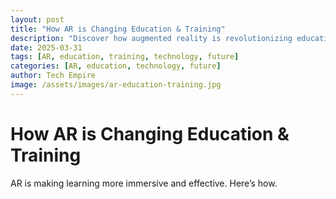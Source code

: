```yaml
---
layout: post
title: "How AR is Changing Education & Training"
description: "Discover how augmented reality is revolutionizing education and professional training in 2025."
date: 2025-03-31
tags: [AR, education, training, technology, future]
categories: [AR, education, technology, future]
author: Tech Empire
image: /assets/images/ar-education-training.jpg
---
```


# How AR is Changing Education & Training

AR is making learning more immersive and effective. Here’s how.
